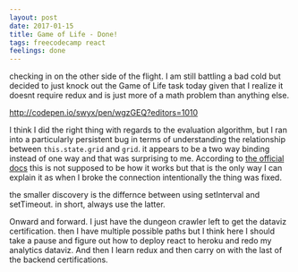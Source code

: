 ```yaml
---
layout: post
date: 2017-01-15
title: Game of Life - Done!
tags: freecodecamp react
feelings: done
---
```


checking in on the other side of the flight. I am still battling a bad cold but decided to just knock out the Game of Life task today given that I realize it doesnt require redux and is just more of a math problem than anything else.

<http://codepen.io/swyx/pen/wgzGEQ?editors=1010>

I think I did the right thing with regards to the evaluation algorithm, but I ran into a particularly persistent bug in terms of understanding the relationship between `this.state.grid` and `grid`. it appears to be a two way binding instead of one way and that was surprising to me. According to [the official docs](https://facebook.github.io/react/docs/thinking-in-react.html) this is not supposed to be how it works but that is the only way I can explain it as when I broke the connection intentionally the thing was fixed. 

the smaller discovery is the differnce between using setInterval and setTimeout. in short, always use the latter.

Onward and forward. I just have the dungeon crawler left to get the dataviz certification. then I have multiple possible paths but I think here I should take a pause and figure out how to deploy react to heroku and redo my analytics dataviz. And then I learn redux and then carry on with the last of the backend certifications.
